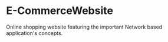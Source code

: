 # E-CommerceWebsite
Online shopping website featuring the important Network based application's concepts. 

